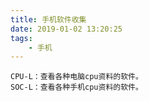 ```yaml
---
title: 手机软件收集
date: 2019-01-02 13:20:25
tags:
	- 手机
---
```






```
CPU-L：查看各种电脑cpu资料的软件。
SOC-L：查看各种手机cpu资料的软件。

```

